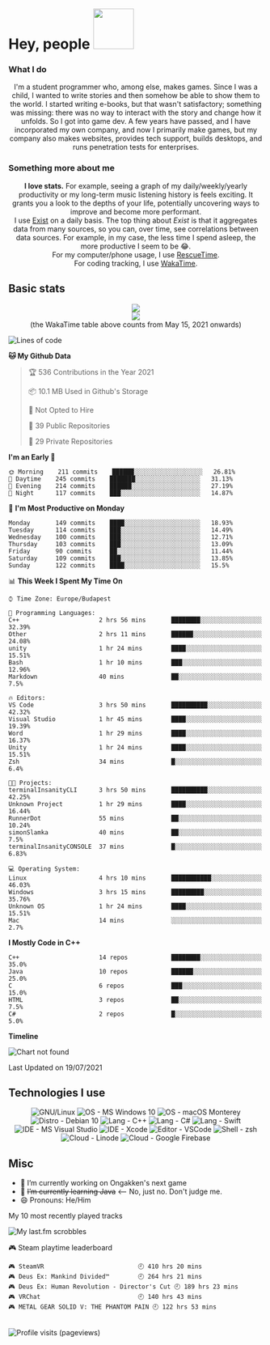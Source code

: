 # Hey, people <img src="https://github.com/simonSlamka/simonSlamka/blob/834880a865bb9b629ecbd092282f6ec3f9afb45d/v.gif" width="80px">

### What I do
<p align="center">
I'm a student programmer who, among else, makes games. Since I was a child, I wanted to write stories and then somehow be able to show them to the world. I started writing e-books, but that wasn't satisfactory; something was missing: there was no way to interact with the story and change how it unfolds. So I got into game dev. A few years have passed, and I have incorporated my own company, and now I primarily make games, but my company also makes websites, provides tech support, builds desktops, and runs penetration tests for enterprises.
</p>

### Something more about me
<p align="center">
<b>I love stats.</b> For example, seeing a graph of my daily/weekly/yearly productivity or my long-term music listening history is feels exciting. It grants you a look to the depths of your life, potentially uncovering ways to improve and become more performant.
<br/>I use <a href="exist.io">Exist</a> on a daily basis. The top thing about <i>Exist</i> is that it aggregates data from many sources, so you can, over time, see correlations between data sources. For example, in my case, the less time I spend asleep, the more productive I seem to be 😂.
<br/>For my computer/phone usage, I use <a href="rescuetime.com">RescueTime</a>.
<br/>For coding tracking, I use <a href="wakatime.com/simonSlamka">WakaTime</a>.
</p>

## Basic stats
<p align="center">
    <a href="https://ongakken.com/">
        <img align="center" src="https://github-readme-stats.vercel.app/api?username=simonSlamka&theme=chartreuse-dark&include_all_commits=true&count_private=true&line_height=25&show_icons=true" />
    </a>
    </br>
    <a href="https://wakatime.com/@simonSlamka">
        <img align="center" src="https://github-readme-stats.vercel.app/api/wakatime?username=simonSlamka&custom_title=Simon's%20WakaTime%20Stats&theme=chartreuse-dark"/>
    </a>
    <br/>
    (the WakaTime table above counts from May 15, 2021 onwards)
    <br/>

<!--START_SECTION:waka-->
![Lines of code](https://img.shields.io/badge/From%20Hello%20World%20I%27ve%20Written-4.8%20million%20lines%20of%20code-blue)

**🐱 My Github Data** 

> 🏆 536 Contributions in the Year 2021
 > 
> 📦 10.1 MB Used in Github's Storage 
 > 
> 🚫 Not Opted to Hire
 > 
> 📜 39 Public Repositories 
 > 
> 🔑 29 Private Repositories  
 > 
**I'm an Early 🐤** 

```text
🌞 Morning    211 commits    ██████░░░░░░░░░░░░░░░░░░░   26.81% 
🌆 Daytime    245 commits    ███████░░░░░░░░░░░░░░░░░░   31.13% 
🌃 Evening    214 commits    ██████░░░░░░░░░░░░░░░░░░░   27.19% 
🌙 Night      117 commits    ███░░░░░░░░░░░░░░░░░░░░░░   14.87%

```
📅 **I'm Most Productive on Monday** 

```text
Monday       149 commits    ████░░░░░░░░░░░░░░░░░░░░░   18.93% 
Tuesday      114 commits    ███░░░░░░░░░░░░░░░░░░░░░░   14.49% 
Wednesday    100 commits    ███░░░░░░░░░░░░░░░░░░░░░░   12.71% 
Thursday     103 commits    ███░░░░░░░░░░░░░░░░░░░░░░   13.09% 
Friday       90 commits     ██░░░░░░░░░░░░░░░░░░░░░░░   11.44% 
Saturday     109 commits    ███░░░░░░░░░░░░░░░░░░░░░░   13.85% 
Sunday       122 commits    ████░░░░░░░░░░░░░░░░░░░░░   15.5%

```


📊 **This Week I Spent My Time On** 

```text
⌚︎ Time Zone: Europe/Budapest

💬 Programming Languages: 
C++                      2 hrs 56 mins       ████████░░░░░░░░░░░░░░░░░   32.39% 
Other                    2 hrs 11 mins       ██████░░░░░░░░░░░░░░░░░░░   24.08% 
unity                    1 hr 24 mins        ████░░░░░░░░░░░░░░░░░░░░░   15.51% 
Bash                     1 hr 10 mins        ███░░░░░░░░░░░░░░░░░░░░░░   12.96% 
Markdown                 40 mins             ██░░░░░░░░░░░░░░░░░░░░░░░   7.5%

🔥 Editors: 
VS Code                  3 hrs 50 mins       ██████████░░░░░░░░░░░░░░░   42.32% 
Visual Studio            1 hr 45 mins        ████░░░░░░░░░░░░░░░░░░░░░   19.39% 
Word                     1 hr 29 mins        ████░░░░░░░░░░░░░░░░░░░░░   16.37% 
Unity                    1 hr 24 mins        ████░░░░░░░░░░░░░░░░░░░░░   15.51% 
Zsh                      34 mins             █░░░░░░░░░░░░░░░░░░░░░░░░   6.4%

🐱‍💻 Projects: 
terminalInsanityCLI      3 hrs 50 mins       ██████████░░░░░░░░░░░░░░░   42.25% 
Unknown Project          1 hr 29 mins        ████░░░░░░░░░░░░░░░░░░░░░   16.44% 
RunnerDot                55 mins             ██░░░░░░░░░░░░░░░░░░░░░░░   10.24% 
simonSlamka              40 mins             ██░░░░░░░░░░░░░░░░░░░░░░░   7.5% 
terminalInsanityCONSOLE  37 mins             █░░░░░░░░░░░░░░░░░░░░░░░░   6.83%

💻 Operating System: 
Linux                    4 hrs 10 mins       ███████████░░░░░░░░░░░░░░   46.03% 
Windows                  3 hrs 15 mins       █████████░░░░░░░░░░░░░░░░   35.76% 
Unknown OS               1 hr 24 mins        ████░░░░░░░░░░░░░░░░░░░░░   15.51% 
Mac                      14 mins             ░░░░░░░░░░░░░░░░░░░░░░░░░   2.7%

```

**I Mostly Code in C++** 

```text
C++                      14 repos            ████████░░░░░░░░░░░░░░░░░   35.0% 
Java                     10 repos            ██████░░░░░░░░░░░░░░░░░░░   25.0% 
C                        6 repos             ███░░░░░░░░░░░░░░░░░░░░░░   15.0% 
HTML                     3 repos             ██░░░░░░░░░░░░░░░░░░░░░░░   7.5% 
C#                       2 repos             █░░░░░░░░░░░░░░░░░░░░░░░░   5.0%

```


**Timeline**

![Chart not found](https://raw.githubusercontent.com/simonSlamka/simonSlamka/main/charts/bar_graph.png) 


 Last Updated on 19/07/2021
<!--END_SECTION:waka-->

</p>

## Technologies I use
<p align="center">
  <a>
    <img src="https://img.shields.io/badge/OS-GNU%2FLinux-informational?style=flat&color=0000ff" alt="GNU/Linux"/>
  </a>
  <a>
    <img src="https://img.shields.io/badge/OS-Microsoft%20Windows%2010-informational?style=flat&color=0000ff" alt="OS - MS Windows 10"/>
  </a>
  <a>
    <img src="https://img.shields.io/badge/OS-macOS%20Monterey-informational?style=flat&color=0000ff" alt="OS - macOS Monterey"/>
  </a>
  <a>
    <img src="https://img.shields.io/badge/Distro-Debian%2010-informational?style=flat&color=0000ff" alt="Distro - Debian 10"/>
  </a>
  <a>
    <img src="https://img.shields.io/badge/Lang-C++-informational?style=flat&color=0000ff" alt="Lang - C++"/>
  </a>
  <a>
    <img src="https://img.shields.io/badge/Lang-C%23-informational?style=flat&color=0000ff" alt="Lang - C#"/>
  </a>
  <a>
    <img src="https://img.shields.io/badge/Lang-Swift-informational?style=flat&color=0000ff" alt="Lang - Swift"/>
  </a>
  <a>
    <img src="https://img.shields.io/badge/IDE-Microsoft%20Visual%20Studio-informational?style=flat&color=0000ff" alt="IDE - MS Visual Studio"/>
  </a>
  <a>
    <img src="https://img.shields.io/badge/IDE-Xcode-informational?style=flat&color=0000ff" alt="IDE - Xcode"/>
  </a>
  <a>
    <img src="https://img.shields.io/badge/Editor-VSCode-informational?style=flat&color=0000ff" alt="Editor - VSCode"/>
  </a>
  <a>
    <img src="https://img.shields.io/badge/Shell-zsh-informational?style=flat&color=0000ff" alt="Shell - zsh"/>
  </a>
  <a>
    <img src="https://img.shields.io/badge/Cloud-linode-informational?style=flat&color=0000ff" alt="Cloud - Linode"/>
  </a>
  <a>
    <img src="https://img.shields.io/badge/Cloud-Google%20Firebase-informational?style=flat&color=0000ff" alt="Cloud - Google Firebase"/>
  </a>
</p>

## Misc
<p align="center">
<ul>
    <li>🔭 I’m currently working on Ongakken's next game</li>
    <li>🌱 <s>I’m currently learning Java</s> <-- No, just no. Don't judge me.</li>
    <li>😄 Pronouns: He/Him</li>
</ul>
  <p>My 10 most recently played tracks</p>
  <a>
    <img src="https://lastfm-recently-played.vercel.app/api?user=simtoon1011&width=500&count=10" alt="My last.fm scrobbles"/>
  </a>

  <!-- steam-box start -->
🎮 Steam playtime leaderboard
```text
🎮 SteamVR                          🕘 410 hrs 20 mins
🎮 Deus Ex: Mankind Divided™        🕘 264 hrs 21 mins
🎮 Deus Ex: Human Revolution - Director's Cut 🕘 189 hrs 23 mins
🎮 VRChat                           🕘 140 hrs 43 mins
🎮 METAL GEAR SOLID V: THE PHANTOM PAIN 🕘 122 hrs 53 mins
```
<!-- Powered by https://github.com/YouEclipse/steam-box . -->
<!-- steam-box end -->

  </br>
  <a>
    <img src="https://komarev.com/ghpvc/?username=simonSlamka" alt="Profile visits (pageviews)"/>
  </a>
</p>
